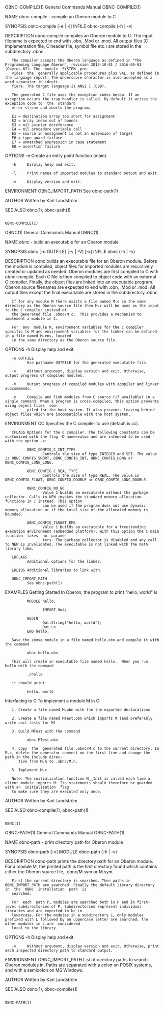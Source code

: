 OBNC-COMPILE(1)                                                          General Commands Manual                                                         OBNC-COMPILE(1)

NAME
       obnc-compile - compile an Oberon module to C

SYNOPSIS
       obnc-compile [-e | -l] INFILE
       obnc-compile (-h | -v)

DESCRIPTION
       obnc-compile  compiles  an  Oberon module to C. The input filename is expected to end with .obn, .Mod or .mod.  All output files (C implementation file, C header
       file, symbol file etc.) are stored in the subdirectory .obnc.

       The compiler accepts the Oberon language as defined in "The Programming Language Oberon", revision 2013-10-01 / 2016-05-03 (Oberon-07). The  module  SYSTEM  pro‐
       vides  the  generally applicable procedures plus VAL, as defined in the language report. The underscore character is also accepted as a word separator in identi‐
       fiers. The target language is ANSI C (C89).

       The generated C file uses the exception codes below. If an exception occurs the trap handler is called. By default it writes the exception code to  the  standard
       error stream and aborts the program.

       E1 = destination array too short for assignment
       E2 = array index out of bounds
       E3 = nil pointer dereference
       E4 = nil procedure variable call
       E5 = source in assignment is not an extension of target
       E6 = type guard failure
       E7 = unmatched expression in case statement
       E8 = assertion failure

OPTIONS
       -e     Create an entry point function (main).

       -h     Display help and exit.

       -l     Print names of imported modules to standard output and exit.

       -v     Display version and exit.

ENVIRONMENT
       OBNC_IMPORT_PATH
              See obnc-path(1)

AUTHOR
       Written by Karl Landström

SEE ALSO
       obnc(1), obnc-path(1)

                                                                                                                                                         OBNC-COMPILE(1)
OBNC(1)                                                                  General Commands Manual                                                                 OBNC(1)

NAME
       obnc - build an executable for an Oberon module

SYNOPSIS
       obnc [-o OUTFILE] [-v | -V] [-x] INFILE
       obnc (-h | -v)

DESCRIPTION
       obnc  builds  an  executable  file  for  an Oberon module. Before the module is compiled, object files for imported modules are recursively created or updated as
       needed. Oberon modules are first compiled to C with obnc-compile.  Each C file is then compiled to object code with an external C compiler. Finally,  the  object
       files  are  linked into an executable program. Oberon source filenames are expected to end with .obn, .Mod or .mod.  All output files except the final executable
       are stored in the subdirectory .obnc.

       If for any module M there exists a file named M.c in the same directory as the Oberon source file then M.c will be used as the input to the C compiler instead of
       the generated file .obnc/M.c.  This provides a mechanism to implement a module in C.

       For  any  module M, environment variables for the C compiler specific to M and environment variables for the linker can be defined in a file named M.env, located
       in the same directory as the Oberon source file.

OPTIONS
       -h     Display help and exit.

       -o OUTFILE
              Use pathname OUTFILE for the generated executable file.

       -v     Without argument, display version and exit. Otherwise, output progress of compiled modules.

       -V     Output progress of compiled modules with compiler and linker subcommands.

       -x     Compile and link modules from C source (if available) in a single command. When a program is cross-compiled, this option prevents using object files  com‐
              piled for the host system. It also prevents leaving behind object files which are incompatible with the host system.

ENVIRONMENT
       CC     Specifies the C compiler to use (default is cc).

       CFLAGS Options for the C compiler. The following constants can be customized with the flag -D name=value and are intended to be used with the option -x:

              OBNC_CONFIG_C_INT_TYPE
                     Controls the size of type INTEGER and SET. The value is OBNC_CONFIG_SHORT, OBNC_CONFIG_INT, OBNC_CONFIG_LONG or OBNC_CONFIG_LONG_LONG.

              OBNC_CONFIG_C_REAL_TYPE
                     Controls the size of type REAL. The value is OBNC_CONFIG_FLOAT, OBNC_CONFIG_DOUBLE or OBNC_CONFIG_LONG_DOUBLE.

              OBNC_CONFIG_NO_GC
                     Value 1 builds an executable without the garbage collector. Calls to NEW invokes the standard memory allocation functions in C instead. This option
                     can be used if the program does not use dynamic memory allocation or if the total size of the allocated memory is bounded.

              OBNC_CONFIG_TARGET_EMB
                     Value 1 builds an executable for a freestanding execution environment (embedded platform). With this option the C main function  takes  no  parame‐
                     ters. The garbage collector is disabled and any call to NEW is invalidated. The executable is not linked with the math library libm.

       LDFLAGS
              Additional options for the linker.

       LDLIBS Additional libraries to link with.

       OBNC_IMPORT_PATH
              See obnc-path(1)

EXAMPLES
   Getting Started
       In Oberon, the program to print "hello, world" is

              MODULE hello;

                     IMPORT Out;

              BEGIN
                     Out.String("hello, world");
                     Out.Ln
              END hello.

       Save the above module in a file named hello.obn and compile it with the command

              obnc hello.obn

       This will create an executable file named hello.  When you run hello with the command

              ./hello

       it should print

              hello, world

   Interfacing to C
       To implement a module M in C:

       1. Create a file named M.obn with the the exported declarations

       2. Create a file named MTest.obn which imports M (and preferably write unit tests for M)

       3. Build MTest with the command

              obnc MTest.obn

       4. Copy  the  generated file .obnc/M.c to the current directory. In M.c, delete the generator comment on the first line and change the path in the include direc‐
          tive from M.h to .obnc/M.h.

       5. Implement M.c.

       Note: The initialization function M__Init is called each time a client module imports M. Its statements should therefore be guarded with an  initialization  flag
       to make sure they are executed only once.

AUTHOR
       Written by Karl Landström

SEE ALSO
       obnc-compile(1), obnc-path(1)

                                                                                                                                                                 OBNC(1)
OBNC-PATH(1)                                                             General Commands Manual                                                            OBNC-PATH(1)

NAME
       obnc-path - print directory path for Oberon module

SYNOPSIS
       obnc-path [-v] MODULE
       obnc-path (-h | -v)

DESCRIPTION
       obnc-path  prints  the directory path for an Oberon module. For a module M, the printed path is the first directory found which contains either the Oberon source
       file, .obnc/M.sym or M.sym.

       First the current directory is searched. Then paths in OBNC_IMPORT_PATH are searched. Finally the default library directory in  the  OBNC  installation  path  is
       searched.

       For  each  path P, modules are searched both in P and in first-level subdirectories of P. Subdirectories represent individual libraries and are expected to be in
       lowercase. For the modules in a subdirectory L, only modules prefixed with L followed by an uppercase letter are searched. The other modules in L are  considered
       local to the library.

OPTIONS
       -h     Display help and exit.

       -v     Without argument, display version and exit. Otherwise, print each inspected directory path to standard output.

ENVIRONMENT
       OBNC_IMPORT_PATH
              List of directory paths to search Oberon modules in. Paths are separated with a colon on POSIX systems, and with a semicolon on MS Windows.

AUTHOR
       Written by Karl Landström

SEE ALSO
       obnc(1), obnc-compile(1)

                                                                                                                                                            OBNC-PATH(1)
